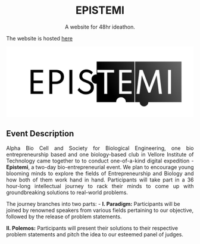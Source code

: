<h1 align="center"> EPISTEMI </h1>
<p align="center">A website for 48hr ideathon.</p>

The website is hosted [here](https://alpha-bio-cell.github.io/EPISTEMI/)


<p align="center"><a href="https://alpha-bio-cell.github.io/EPISTEMI/" target="_blank"><img src="assets\image2.jpeg" title="EPISTEMI" alt="EPISTEMI"></a>

<br>

## Event Description

<p style="text-align: justify;"> Alpha Bio Cell and Society for Biological Engineering, one bio entrepreneurship based and one biology-based  club in Vellore Institute of Technology came together to
to conduct one-of-a-kind digital expedition - <b>Epistemi</b>, a two-day bio-entrepreneurial event. We plan to encourage
young blooming minds to explore the fields of Entrepreneurship and Biology and how both of them work
hand in hand. Participants will take part in a 36 hour-long intellectual journey to rack their minds to come
up with groundbreaking solutions to real-world problems.</p>

<p>
The journey branches into two parts: -
<b>I. Paradigm:</b> Participants will be joined by renowned speakers from various fields pertaining to our
objective, followed by the release of problem statements.

<b>II. Polemos:</b> Participants will present their solutions to their respective problem statements and pitch
the idea to our esteemed panel of judges.



